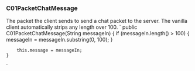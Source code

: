 ### C01PacketChatMessage

The packet the client sends to send a chat packet to the server. The vanilla client automatically strips any length over 100.
`
  public C01PacketChatMessage(String messageIn)
    {
        if (messageIn.length() > 100)
        {
            messageIn = messageIn.substring(0, 100);
        }

        this.message = messageIn;
    }
 `
